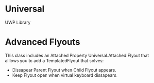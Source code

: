 # Universal
UWP Library

<h1>Advanced Flyouts</h1>

This class includes an Attached Property Universal.Attached.Flyout that alllows you to add a TemplatedFlyout that solves:

<ul>
<li>Dissapear Parent Flyout when Child Flyout appears.</li>
<li>Keep Flyout open when virtual keyboard dissapears.</li>
</ul>
